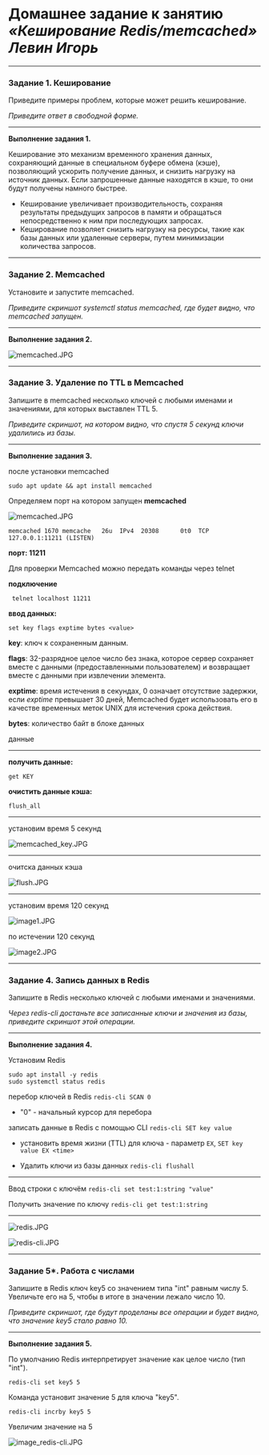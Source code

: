 # Домашнее задание к занятию  <br/> ***«Кеширование Redis/memcached» <br/>  Левин Игорь***

---

### Задание 1. Кеширование 

Приведите примеры проблем, которые может решить кеширование. 

*Приведите ответ в свободной форме.*

---

**Выполнение задания 1.**

Кеширование это механизм  временного хранения данных, сохраняющий данные в специальном буфере обмена (кэше), позволяющий ускорить получение данных, и снизить нагрузку на источник данных. Если запрошенные данные находятся в кэше, то они будут получены намного быстрее.
- Кеширование увеличивает производительность, сохраняя результаты предыдущих запросов в памяти и обращаться непосредственно к ним при последующих запросах.
- Кеширование позволяет снизить нагрузку на ресурсы, такие как базы данных или удаленные серверы, путем минимизации количества запросов.

---

### Задание 2. Memcached

Установите и запустите memcached.

*Приведите скриншот systemctl status memcached, где будет видно, что memcached запущен.*

---

**Выполнение задания 2.**


![memcached.JPG](https://github.com/elekpow/netology/blob/main/database/images/memcached.JPG)



---

### Задание 3. Удаление по TTL в Memcached

Запишите в memcached несколько ключей с любыми именами и значениями, для которых выставлен TTL 5. 

*Приведите скриншот, на котором видно, что спустя 5 секунд ключи удалились из базы.*

---

**Выполнение задания 3.**


после установки memcached 

```
sudo apt update && apt install memcached
```

Определяем порт на котором запущен **memcached**

![memcached.JPG](https://github.com/elekpow/netology/blob/main/database/images/ports.JPG)

```
memcached 1670 memcache   26u  IPv4  20308      0t0  TCP 127.0.0.1:11211 (LISTEN)
```

**порт: 11211**


Для проверки Memcached можно передать команды через telnet 


**подключение**

```
 telnet localhost 11211
```

**ввод данных:**

```
set key flags exptime bytes <value>

```
**key**:  ключ к сохраненным данным.

**flags**: 32-разрядное целое число без знака, которое сервер сохраняет вместе с данными (предоставленными пользователем) и возвращает вместе с данными при извлечении элемента.

**exptime**: время истечения в секундах, 0 означает отсутствие задержки, если *exptime* превышает 30 дней, Memcached будет использовать его в качестве временных меток UNIX для истечения срока действия.

**bytes**:  количество байт в блоке данных


**<value>** данные


----
**получить данные:**

```
get KEY
```

**очистить данные кэша:**

```
flush_all

```

---

 установим время 5 секунд


![memcached_key.JPG](https://github.com/elekpow/netology/blob/main/database/images/memcached_key.JPG)

---

очитска данных кэша

![flush.JPG](https://github.com/elekpow/netology/blob/main/database/images/flush.JPG)

---

установим время 120 секунд

![image1.JPG](https://github.com/elekpow/netology/blob/main/database/images/image1.JPG)

по истечении 120 секунд 

![image2.JPG](https://github.com/elekpow/netology/blob/main/database/images/image2.JPG)






---

### Задание 4. Запись данных в Redis

Запишите в Redis несколько ключей с любыми именами и значениями. 

*Через redis-cli достаньте все записанные ключи и значения из базы, приведите скриншот этой операции.*

---

**Выполнение задания 4.**

Установим Redis

```
sudo apt install -y redis
sudo systemctl status redis
```


 перебор ключей в Redis `redis-cli SCAN 0`  
 - "0" - начальный курсор для перебора
 
 записать данные в Redis с помощью CLI `redis-cli SET key value`

- установить время жизни (TTL) для ключа -  параметр `EX`,  `SET key value EX <time>`

- Удалить ключи из базы данных `redis-cli flushall`

---

Ввод строки с ключём `redis-cli set test:1:string "value"`

Получить значение по ключу `redis-cli get test:1:string` 

---

![redis.JPG](https://github.com/elekpow/netology/blob/main/database/images/redis.JPG)


![redis-cli.JPG](https://github.com/elekpow/netology/blob/main/database/images/redis-cli.JPG)



---

### Задание 5*. Работа с числами 

Запишите в Redis ключ key5 со значением типа "int" равным числу 5. Увеличьте его на 5, чтобы в итоге в значении лежало число 10.  

*Приведите скриншот, где будут проделаны все операции и будет видно, что значение key5 стало равно 10.*

---

**Выполнение задания 5.**

 
По умолчанию Redis интерпретирует значение как целое число (тип "int").

`redis-cli set key5 5`

Команда установит значение 5 для ключа "key5". 


`redis-cli incrby key5 5`

Увеличим значение на 5


![image_redis-cli.JPG](https://github.com/elekpow/netology/blob/main/database/images/image_redis-cli.JPG)


